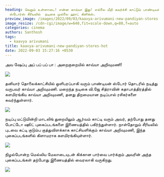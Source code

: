```yaml
---
heading: வெறும் உள்ளாடை! என்ன காவ்யா இது! எல்லை மீறி கவர்ச்சி காட்டும் பாண்டியன்
  ஸ்டோர்ஸ் சீரியலில்  நடிகை முல்லை ஹாட் கிளிக்ஸ்.
preview_image: /images/2022/09/03/kaavya-arivumani-new-pandiyan-stores-hotcv.jpeg
image_resize: /cdn-cgi/image/w=640,fit=scale-down,q=80,f=auto
categories: cinema
authors: Santhosh
tags:
  - kaavya arivumani
title: kaavya-arivumani-new-pandiyan-stores-hot
date: 2022-09-03 15:27:16 +0530
---
```

அவ ஷேப்பு  அப் பப் பப் பா : அறைகுறையில் காவ்யா அறிவுமணி!

![](/images/2022/09/03/kaavya-arivumani-new-pandiyan-stores-hot.jpeg)

தனியார் தொலைக்காட்சியில் ஒளிபரப்பாகி வரும் பாண்டியன் ஸ்டோர் தொடரில் நடித்து வருபவர் காவ்யா அறிவுமணி. மறைந்த நடிகை வி.ஜே சித்ராவின் கதாபாத்திரத்தில் களமிரங்கிய காவ்யா அறிவுமணி, தனது திறமையான நடிப்பால் ரசிகர்களை கவர்ந்துள்ளார்.

![](/images/2022/09/03/kaavya-arivumani-new-pandiyan-stores-hot2.jpeg)

நடிப்பு மட்டுமின்றி மாடலிங் துறையிலும் ஆர்வம் காட்டி வரும் அவர், தற்போது தனது போட்டோ ஷூட் புகைப்படங்களை இணையத்தில் பகிர்ந்துள்ளார். நாள்தோறும் சீரியலில் புடவை கட்டி குடும்ப குத்துவிளக்காக காட்சியளிக்கும் காவ்யா அறிவுமணி, இந்த புகைப்படங்களில் கிளாமராக களமிரங்கியுள்ளார்.

![](/images/2022/09/03/kaavya-arivumani-new-pandiyan-stores-hot4.jpeg)

நிழல்போன்ற மெல்லிய மேலாடையுடன் கிக்கான பார்வை பார்க்கும் அவரின் அந்த புகைப்படங்கள் தற்போது இணையத்தில் வைரலாகி வருகிறது.

![](/images/2022/09/03/kaavya-arivumani-new-pandiyan-stores-hot6.jpeg)